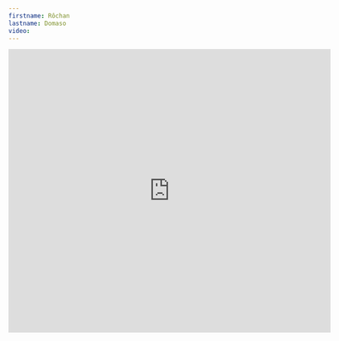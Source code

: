 ```yaml
--- 
firstname: Rôchan
lastname: Domaso
video: 
--- 
```


<iframe src="https://player.vimeo.com/video/560843687" width="640" height="564" frameborder="0" allow="autoplay; fullscreen" allowfullscreen></iframe>